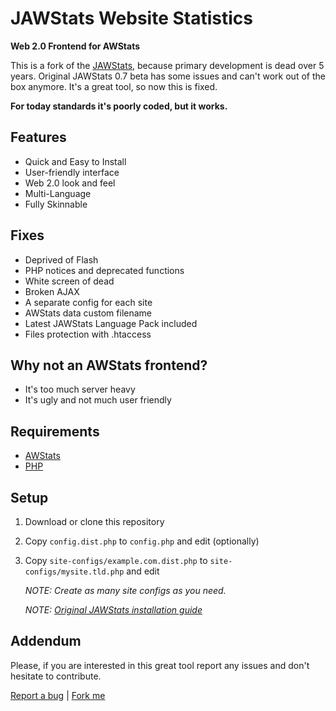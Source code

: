 # JAWStats Website Statistics

**Web 2.0 Frontend for AWStats**

This is a fork of the [JAWStats](http://www.jawstats.com), because primary development is dead over 5 years.
Original JAWStats 0.7 beta has some issues and can't work out of the box anymore. It's a great tool, so now this is fixed.

**For today standards it's poorly coded, but it works.**

## Features

  - Quick and Easy to Install
  - User-friendly interface
  - Web 2.0 look and feel
  - Multi-Language
  - Fully Skinnable

## Fixes

  - Deprived of Flash
  - PHP notices and deprecated functions
  - White screen of dead
  - Broken AJAX
  - A separate config for each site
  - AWStats data custom filename
  - Latest JAWStats Language Pack included
  - Files protection with .htaccess

## Why not an AWStats frontend?

  - It's too much server heavy
  - It's ugly and not much user friendly

## Requirements

  - [AWStats](http://awstats.sourceforge.net/)
  - [PHP](http://php.net/)

## Setup

  1. Download or clone this repository

  2. Copy `config.dist.php` to `config.php` and edit (optionally)

  3. Copy `site-configs/example.com.dist.php` to `site-configs/mysite.tld.php` and edit

     *NOTE: Create as many site configs as you need.*

     *NOTE: [Original JAWStats installation guide](http://www.jawstats.com/documentation)*

## Addendum

  Please, if you are interested in this great tool report any issues and don't hesitate to contribute.

[Report a bug](https://github.com/webino/JAWStats) | [Fork me](https://github.com/webino/JAWStats)
